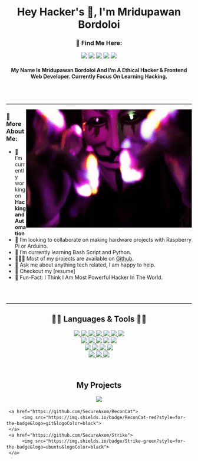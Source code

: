  <div style="width:100%;height:0;padding-bottom:45%;position:relative;">
<img src="https://github.com/SecureAxom/SecureAxom/blob/main/matrix.gif" href="https://github.com/secureaxom" alt="SecureAxom"  width="100%" height="100%"/><br> 
 </div>
 <div align="center" width="50%">
 <h1> Hey Hacker's 👋, I'm Mridupawan Bordoloi </h1>

<h3> 📲 Find Me Here: <br/> </h3>
  <a href="mailto:mridupawan503@gmail.com"><img src="https://img.shields.io/badge/e‑mail-D14836.svg?style=for-the-badge&logo=GMail&logoColor=white"/></a>
  <a href="https://instagram.com/mridupawan503"><img src="https://img.shields.io/badge/instagram-E4405F.svg?style=for-the-badge&logo=instagram&logoColor=white"/></a>
  <a href="https://linkedin.com/in/#"><img src="https://img.shields.io/badge/linkedin-0077B5.svg?style=for-the-badge&logo=linkedin&logoColor=white"/></a>
  <a href="https://twitter.com/"><img src="https://img.shields.io/badge/twitter-1DA1F2.svg?style=for-the-badge&logo=twitter&logoColor=white"/></a>
  <a href="https://facebook.com/"><img src="https://img.shields.io/badge/facebook-1DA1F2?style=for-the-badge&logo=facebook&logoColor=white"/></a> 
</p>
<p>
<h4>My Name Is Mridupawan Bordoloi And I’m A Ethical Hacker & Frontend Web Developer. Currently Focus On Learning Hacking.</h4>
<br/>
<br/>
</div>
<hr></hr>
<img align="right" alt="GIF" src="https://github.com/secureaxom/secureaxom/blob/main/hacker.gif?raw=true" width="450" height="320" />
  
### 🧐 More About Me:

- 🔭  I’m currently working on **Hacking and Automation** 
- 🤝  I’m looking to collaborate on making hardware projects with Raspberry Pi or Arduino.
- 🌱  I’m currently learning Bash Script and Python.
- 👨🏻‍💻  Most of my projects are available on [Github](https://github.com/SecureAxom?tab=repositories). 
- 💬  Ask me about anything tech related, I am happy to help.
- 📝  Checkout my [resume]
- 🎉  Fun-Fact: I Think I Am Most Powerful Hacker In The World.
<br>
<br>
<hr>
<h2 align="center" style="color="red";>👨‍💻 Languages & Tools 👨‍💻 </h2>


<p align="center">
  
  <a href="https://portswigger.net/burp">
    <img src="https://img.shields.io/badge/burp Suite-00599C?style=for-the-badge&logo=java&logoColor=white">
  </a>
   <a href="https://www.metasploit.com/">
    <img src="https://img.shields.io/badge/Metasploit-61DAFB?&style=for-the-badge&logo=Meta&logoColor=121212">
  </a>
  <a href="https://www.sqlite.org/index.html">
    <img src="https://img.shields.io/badge/Sqlmap-003B57?&style=for-the-badge&logo=mysql&logoColor=white">
  </a>
 <a href="#">
    <img src="https://img.shields.io/badge/Dirsearch-1572B6?style=for-the-badge&logo=python&logoColor=white">
  </a>
  <a href="#">
    <img src="https://img.shields.io/badge/Subfinder-httpx-323330?style=for-the-badge&logo=go&logoColor=F7DF1E">
  </a>
 <a href="https://nodejs.org/en/">
    <img src="https://img.shields.io/badge/Naabu-nuclei-339933?style=for-the-badge&logo=go&logoColor=white">
  </a>
<a href="https://www.json.org/json-en.html">
    <img src="https://img.shields.io/badge/Assetfinder-Amass-000000?style=for-the-badge&logo=go&logoColor=white">
  </a>
<br>
  <a href="https://html.com/">
    <img src="https://img.shields.io/badge/HTML-E34F26?style=for-the-badge&logo=HTML5&logoColor=white">
  </a>
 <a href="#">
   <img src="https://img.shields.io/badge/Bash-brightgreen?style=for-the-badge&logo=linux&logoColor=black">
 </a>
 <a href="#"></a>
   <img src="https://img.shields.io/badge/CSS3-BOOTSTRAP-darkblue?style=for-the-badge&logo=CSS3&logoColor=blue">
 </a>
  <a href="#"></a>
   <img src="https://img.shields.io/badge/FISH-green?style=for-the-badge&logo=shell&logoColor=black">
 </a>
 <a href="#"></a>
 <img src="https://img.shields.io/badge/PYTHON-blue?style=for-the-badge&logo=python&logoColor=yellow">
 </a>
<br>
  <a href="https://www.sublimetext.com/">
    <img src="https://img.shields.io/badge/sublime%20text-FF9800?&style=for-the-badge&logo=sublime-text&logoColor=white">
  </a>
  <a href="https://code.visualstudio.com/">
    <img src="https://img.shields.io/badge/VS%20Code-007ACC?&style=for-the-badge&logo=visual-studio-code&logoColor=white">
  </a>
  <a href="https://www.google.com/intl/en_in/chrome/">
    <img src="https://img.shields.io/badge/google%20chrome-4285F4?&style=for-the-badge&logo=google%20chrome&logoColor=white">
  </a>
  <a href="https://git-scm.com/">
    <img src="https://img.shields.io/badge/github-F05032?&style=for-the-badge&logo=github&logoColor=white">
  </a>
  <br>
<a href="https://www.apple.com/in/macos/monterey/">
    <img src="https://img.shields.io/badge/MacOS-000000?&style=for-the-badge&logo=Apple&logoColor=white">
  </a>
<a href="https://www.linux.org/">
    <img src="https://img.shields.io/badge/LINUX-black?style=for-the-badge&logo=linux&logoColor=yellow">
  </a>
<a href="https://microsoft.com">
    <img src="https://img.shields.io/badge/WINDOWS-blue?style=for-the-badge&logo=windows&logoColor=white">
  </a>

</p>
<br>
   <h2 align="center"> My Projects </h2> 
    <p align="center">
     <a href="https://github.com/SecureAxom/ipinfoca">
          <img src="https://img.shields.io/badge/ipinfoca-cyan?style=for-the-badge&logo=linux&logoColor=black">                
     </a>
                                                                                                             
     <a href="https://github.com/SecureAxom/ReconCat">
          <img src="https://img.shields.io/badge/ReconCat-red?style=for-the-badge&logo=git&logoColor=black">                
     </a>
     <a href="https://github.com/SecureAxom/Strike">
          <img src="https://img.shields.io/badge/Strike-green?style=for-the-badge&logo=ubuntu&logoColor=black">                
     </a>
  </p>                                                                                                
                                                                                 
                                                                                                         
